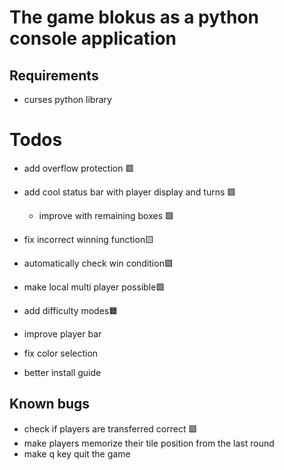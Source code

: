 # The game blokus as a python console application

## Requirements
- curses python library

# Todos

- add overflow protection 🟩
- add cool status bar with player display and turns 🟩
    - improve with remaining boxes 🟩
- fix incorrect winning function🟨
- automatically check win condition🟩
- make local multi player possible🟩
- add difficulty modes🟧

- improve player bar

- fix color selection
- better install guide

## Known bugs
- check if players are transferred correct 🟩
- make players memorize their tile position from the last round
- make q key quit the game